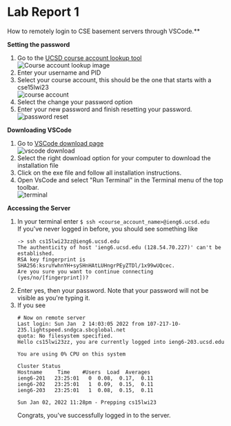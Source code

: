 # Lab Report 1
How to remotely login to CSE basement servers through VSCode.**  

**Setting the password** 
1. Go to the [UCSD course account lookup tool](https://sdacs.ucsd.edu/~icc/index.php)   
    ![Course account lookup image](\cse15l-lab-reports\img\lookup.png)
2. Enter your username and PID
3. Select your course account, this should be the one that starts with a cse15lwi23  
    ![course account](\cse15l-lab-reports\img\course_account.png)
4. Select the change your password option
5. Enter your new password and finish resetting your password.  
    ![password reset](\cse15l-lab-reports\img\password.png)  
    
**Downloading VSCode**
1. Go to [VSCode download page](https://code.visualstudio.com/download)  
    ![vscode download](\cse15l-lab-reports\img\download2.png)  
2. Select the right download option for your computer to download the installation file
3. Click on the exe file and follow all installation instructions.
4. Open VsCode and select "Run Terminal" in the Terminal menu of the top toolbar.  
    ![terminal](\cse15l-lab-reports\img\select_terminal.png)  
    
**Accessing the Server**
1. In your terminal enter `$ ssh <course_account_name>@ieng6.ucsd.edu`  
   If you've never logged in before, you should see something like 
    ```
    -> ssh cs15lwi23zz@ieng6.ucsd.edu 
    The authenticity of host 'ieng6.ucsd.edu (128.54.70.227)' can't be established. 
    RSA key fingerprint is SHA256:ksruYwhnYH+sySHnHAtLUHngrPEyZTDl/1x99wUQcec. 
    Are you sure you want to continue connecting (yes/no/[fingerprint])? 
    ```
2. Enter yes, then your password. Note that your password will not be visible as you're typing it.
3. If you see 
    ```
    # Now on remote server
    Last login: Sun Jan  2 14:03:05 2022 from 107-217-10-235.lightspeed.sndgca.sbcglobal.net
    quota: No filesystem specified.
    Hello cs15lwi23zz, you are currently logged into ieng6-203.ucsd.edu

    You are using 0% CPU on this system

    Cluster Status 
    Hostname     Time    #Users  Load  Averages  
    ieng6-201   23:25:01   0  0.08,  0.17,  0.11
    ieng6-202   23:25:01   1  0.09,  0.15,  0.11
    ieng6-203   23:25:01   1  0.08,  0.15,  0.11

    Sun Jan 02, 2022 11:28pm - Prepping cs15lwi23
    ```
    Congrats, you've successfully logged in to the server.
